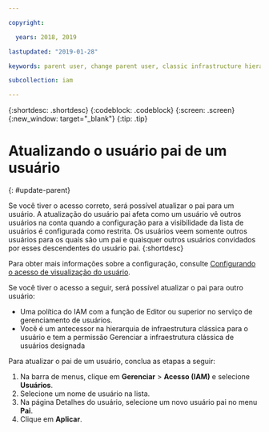 ```yaml
---

copyright:

  years: 2018, 2019

lastupdated: "2019-01-28"

keywords: parent user, change parent user, classic infrastructure hierarchy

subcollection: iam

---
```


{:shortdesc: .shortdesc}
{:codeblock: .codeblock}
{:screen: .screen}
{:new_window: target="_blank"}
{:tip: .tip}

# Atualizando o usuário pai de um usuário
{: #update-parent}

Se você tiver o acesso correto, será possível atualizar o pai para um usuário. A atualização do usuário pai afeta como um usuário vê outros usuários na conta quando a configuração para a visibilidade da lista de usuários é configurada como restrita. Os usuários veem somente outros usuários para os quais são um pai e quaisquer outros usuários convidados por esses descendentes do usuário pai.
{:shortdesc}

Para obter mais informações sobre a configuração, consulte [Configurando o acesso de visualização do usuário](/docs/iam?topic=iam-userlistview#userlistview).

Se você tiver o acesso a seguir, será possível atualizar o pai para outro usuário:

* Uma política do IAM com a função de Editor ou superior no serviço de gerenciamento de usuários.
* Você é um antecessor na hierarquia de infraestrutura clássica para o usuário e tem a permissão Gerenciar a infraestrutura clássica de usuários designada


Para atualizar o pai de um usuário, conclua as etapas a seguir:

1. Na barra de menus, clique em **Gerenciar** &gt; **Acesso (IAM)** e selecione **Usuários**.  
2. Selecione um nome de usuário na lista.
3. Na página Detalhes do usuário, selecione um novo usuário pai no menu **Pai**.
4. Clique em **Aplicar**.
